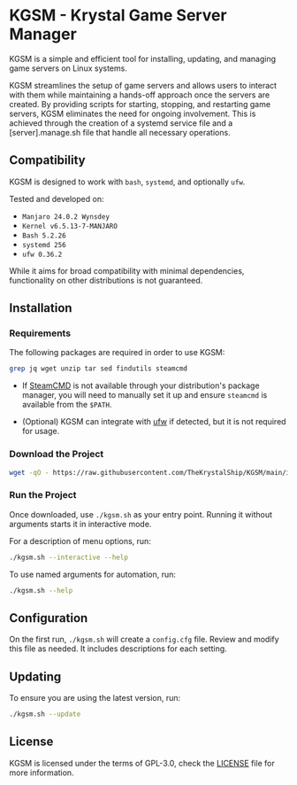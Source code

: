 # KGSM - Krystal Game Server Manager

KGSM is a simple and efficient tool for installing, updating, and managing game servers on Linux systems.

KGSM streamlines the setup of game servers and allows users to interact with them while maintaining a hands-off approach once the servers are created. By providing scripts for starting, stopping, and restarting game servers, KGSM eliminates the need for ongoing involvement. This is achieved through the creation of a systemd service file and a [server].manage.sh file that handle all necessary operations.

## Compatibility

KGSM is designed to work with `bash`, `systemd`, and optionally `ufw`.

Tested and developed on:

- `Manjaro 24.0.2 Wynsdey`
- `Kernel v6.5.13-7-MANJARO`
- `Bash 5.2.26`
- `systemd 256`
- `ufw 0.36.2`

While it aims for broad compatibility with minimal dependencies, functionality on other distributions is not guaranteed.

## Installation

### Requirements

The following packages are required in order to use KGSM:

```sh
grep jq wget unzip tar sed findutils steamcmd

```

- If [SteamCMD](https://developer.valvesoftware.com/wiki/SteamCMD) is not available through your distribution's package manager, you will need to manually set it up and ensure `steamcmd` is available from the `$PATH`.

- (Optional) KGSM can integrate with [ufw](https://en.wikipedia.org/wiki/Uncomplicated_Firewall) if detected, but it is not required for usage.

### Download the Project

```sh
wget -qO - https://raw.githubusercontent.com/TheKrystalShip/KGSM/main/install.sh | sh
```

### Run the Project

Once downloaded, use `./kgsm.sh` as your entry point. Running it without arguments starts it in interactive mode.

For a description of menu options, run:

```sh
./kgsm.sh --interactive --help
```

To use named arguments for automation, run:

```sh
./kgsm.sh --help
```

## Configuration

On the first run, `./kgsm.sh` will create a `config.cfg` file. Review and modify this file as needed. It includes descriptions for each setting.

## Updating

To ensure you are using the latest version, run:

```sh
./kgsm.sh --update
```

## License

KGSM is licensed under the terms of GPL-3.0, check the [LICENSE](LICENSE) file for more information.

